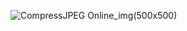 














![CompressJPEG Online_img(500x500)](https://github.com/user-attachments/assets/64cbf4fc-8be0-4128-bb4b-a8cf865e5da5)
